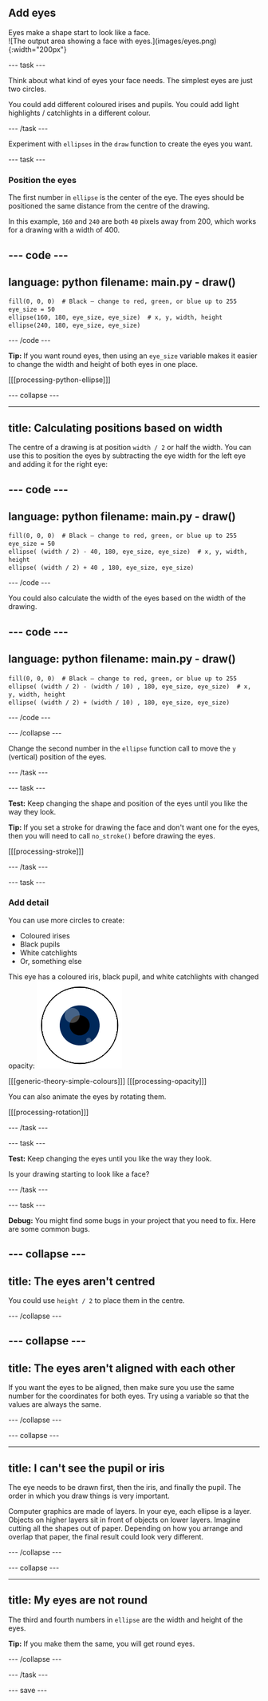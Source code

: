 ## Add eyes

<div style="display: flex; flex-wrap: wrap">
<div style="flex-basis: 200px; flex-grow: 1; margin-right: 15px;">
Eyes make a shape start to look like a face.
</div>
<div>
![The output area showing a face with eyes.](images/eyes.png){:width="200px"}
</div>
</div>

--- task ---

Think about what kind of eyes your face needs. The simplest eyes are just two circles. 

You could add different coloured irises and pupils. You could add light highlights / catchlights in a different colour. 

--- /task ---

Experiment with `ellipses` in the `draw` function to create the eyes you want. 

--- task ---

### Position the eyes

The first number in `ellipse` is the center of the eye. The eyes should be positioned the same distance from the centre of the drawing. 

In this example, `160` and `240` are both `40` pixels away from 200, which works for a drawing with a width of 400. 

--- code ---
---
language: python
filename: main.py - draw()
---
    fill(0, 0, 0)  # Black — change to red, green, or blue up to 255
    eye_size = 50
    ellipse(160, 180, eye_size, eye_size)  # x, y, width, height
    ellipse(240, 180, eye_size, eye_size)

--- /code --- 

**Tip:** If you want round eyes, then using an `eye_size` variable makes it easier to change the width and height of both eyes in one place.

[[[processing-python-ellipse]]]

--- collapse ---

---
title: Calculating positions based on width
---

The centre of a drawing is at position `width / 2` or half the width. You can use this to position the eyes by subtracting the eye width for the left eye and adding it for the right eye:

--- code ---
---
language: python
filename: main.py - draw()
---

    fill(0, 0, 0)  # Black — change to red, green, or blue up to 255
    eye_size = 50
    ellipse( (width / 2) - 40, 180, eye_size, eye_size)  # x, y, width, height
    ellipse( (width / 2) + 40 , 180, eye_size, eye_size)

--- /code ---

You could also calculate the width of the eyes based on the width of the drawing.

--- code ---
---
language: python
filename: main.py - draw()
---

    fill(0, 0, 0)  # Black — change to red, green, or blue up to 255
    ellipse( (width / 2) - (width / 10) , 180, eye_size, eye_size)  # x, y, width, height
    ellipse( (width / 2) + (width / 10) , 180, eye_size, eye_size)

--- /code ---

--- /collapse ---

Change the second number in the `ellipse` function call to move the `y` (vertical) position of the eyes. 

--- /task ---

--- task ---

**Test:** Keep changing the shape and position of the eyes until you like the way they look.

**Tip:** If you set a stroke for drawing the face and don't want one for the eyes, then you will need to call `no_stroke()` before drawing the eyes. 

[[[processing-stroke]]]

--- /task ---

--- task ---

### Add detail

You can use more circles to create:
+ Coloured irises
+ Black pupils
+ White catchlights
+ Or, something else

This eye has a coloured iris, black pupil, and white catchlights with changed opacity:
![The output area showing an eye with catchlights over the pupil and iris.](images/catchlights.png)

[[[generic-theory-simple-colours]]]
[[[processing-opacity]]]

You can also animate the eyes by rotating them.

[[[processing-rotation]]]

--- /task ---

--- task ---

**Test:** Keep changing the eyes until you like the way they look.

Is your drawing starting to look like a face? 

--- /task ---

--- task ---

**Debug:** You might find some bugs in your project that you need to fix. Here are some common bugs.

--- collapse ---
---
title: The eyes aren't centred
---

You could use `height / 2` to place them in the centre.

--- /collapse ---

--- collapse ---
---
title: The eyes aren't aligned with each other
---

If you want the eyes to be aligned, then make sure you use the same number for the coordinates for both eyes. Try using a variable so that the values are always the same. 

--- /collapse ---

--- collapse ---

---
title: I can't see the pupil or iris
---

The eye needs to be drawn first, then the iris, and finally the pupil. The order in which you draw things is very important.

Computer graphics are made of layers. In your eye, each ellipse is a layer. Objects on higher layers sit in front of objects on lower layers. Imagine cutting all the shapes out of paper. Depending on how you arrange and overlap that paper, the final result could look very different.

--- /collapse ---

--- collapse ---

---
title: My eyes are not round
---

The third and fourth numbers in `ellipse` are the width and height of the eyes. 

**Tip:** If you make them the same, you will get round eyes.

--- /collapse ---


--- /task ---

--- save ---
